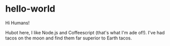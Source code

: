 # hello-world

Hi Humans!

Hubot here, I like Node.js and Coffeescript (that's what I'm ade of!).
I've had tacos on the moon and find them far superior to Earth tacos.
